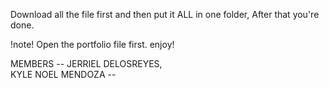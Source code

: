 Download all the file first and then put it ALL in one folder, After that you're done.
 
 !note! Open the portfolio file first. enjoy!


 MEMBERS --
 JERRIEL DELOSREYES,  
 KYLE NOEL MENDOZA --
